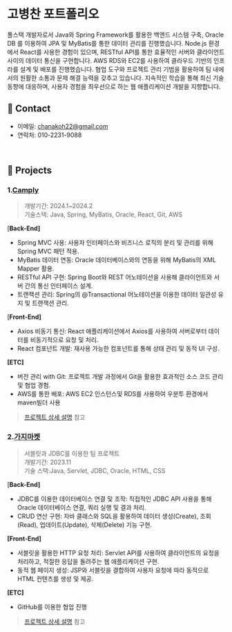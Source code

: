 # 고병찬 포트폴리오
풀스택 개발자로서 Java와 Spring Framework를 활용한 백엔드 시스템 구축, Oracle DB 를 이용하여 JPA 및 MyBatis를 통한 데이터 관리를 진행했습니다.
Node.js 환경에서 React를 사용한 경험이 있으며, RESTful API를 통한 효율적인 서버와 클라이언트 사이의 데이터 통신을 구현합니다. 
AWS RDS와 EC2를 사용하여 클라우드 기반의 인프라를 설계 및 배포를 진행했습니다.
협업 도구와 프로젝트 관리 기법을 활용하여 팀 내에서의 원활한 소통과 문제 해결 능력을 갖추고 있습니다. 지속적인 학습을 통해 최신 기술 동향에 대응하며, 사용자 경험을 최우선으로 하는 웹 애플리케이션 개발을 지향합니다.
</br>

## 📌 Contact
- 이메일: chanakoh22@gmail.com
- 연락처: 010-2231-9088


</br>

## :pushpin: Projects
### 1.[Camply](https://github.com/chanakoh/camply/tree/master)
>개발기간: 2024.1~2024.2</br>
>기술스택: Java, Spring, MyBatis, Oracle, React, Git, AWS</br>

[**Back-End]**
- Spring MVC 사용: 사용자 인터페이스와 비즈니스 로직의 분리 및 관리를 위해 Spring MVC 패턴 적용.
- MyBatis 데이터 연동: Oracle 데이터베이스와의 연동을 위해 MyBatis의 XML Mapper 활용.
- RESTful API 구현: Spring Boot와 REST 어노테이션을 사용해 클라이언트와 서버 간의 통신 인터페이스 설계.
- 트랜잭션 관리: Spring의 @Transactional 어노테이션을 이용한 데이터 일관성 유지 및 트랜잭션 관리.

[**Front-End]**
- Axios 비동기 통신: React 애플리케이션에서 Axios를 사용하여 서버로부터 데이터를 비동기적으로 요청 및 처리.
- React 컴포넌트 개발: 재사용 가능한 컴포넌트를 통해 상태 관리 및 동적 UI 구성.

**[ETC]**
- 버전 관리 with Git: 프로젝트 개발 과정에서 Git을 활용한 효과적인 소스 코드 관리 및 협업 경험.
- AWS를 통한 배포: AWS EC2 인스턴스및 RDS를 사용하여 우분투 환경에서 maven빌더 사용
>[프로젝트 상세 설명](https://github.com/chanakoh/camply/tree/master) 참고

### 2.[가지마켓](https://github.com/chanakoh/Gazi_Market/tree/master)
>서블릿과 JDBC를 이용한 팀 프로젝트</br>
>개발기간: 2023.11</br>
>기술 스택:Java, Servlet, JDBC, Oracle, HTML, CSS</br>

[**Back-End]**
- JDBC를 이용한 데이터베이스 연결 및 조작: 직접적인 JDBC API 사용을 통해 Oracle 데이터베이스 연결, 쿼리 실행 및 결과 처리.
- CRUD 연산 구현: 자바 클래스와 SQL을 활용하여 데이터 생성(Create), 조회(Read), 업데이트(Update), 삭제(Delete) 기능 구현.

**[Front-End]**
- 서블릿을 활용한 HTTP 요청 처리: Servlet API를 사용하여 클라이언트의 요청을 처리하고, 적절한 응답을 돌려주는 웹 애플리케이션 구현.
- 동적 웹 페이지 생성: JSP와 서블릿을 결합하여 사용자 요청에 따라 동적으로 HTML 컨텐츠를 생성 및 제공.

**[ETC]**
- GitHub를 이용한 협업 진행
>[프로젝트 상세 설명](https://github.com/chanakoh/Gazi_Market/tree/master) 참고
